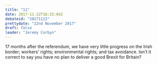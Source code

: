 ```yaml
---
title: "11"
date: 2017-11-22T16:25:04Z
debateid: "20171122"
prettydate: "22nd November 2017"
draft: false
leader: "Jeremy Corbyn"
---
```


17 months after the referendum, we have very little progress on the Irish border; workers' rights; environmental rights; and tax avoidance. Isn't it correct to say you have no plan to deliver a good Brexit for Britain?